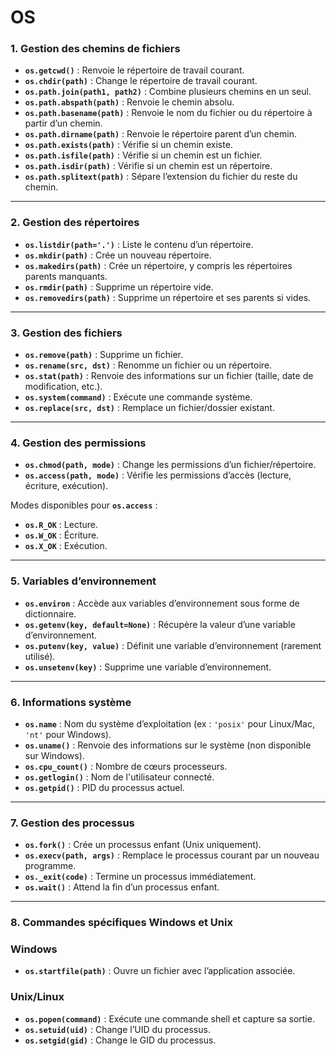 # OS

### **1. Gestion des chemins de fichiers**

- **`os.getcwd()`** : Renvoie le répertoire de travail courant.
- **`os.chdir(path)`** : Change le répertoire de travail courant.
- **`os.path.join(path1, path2)`** : Combine plusieurs chemins en un seul.
- **`os.path.abspath(path)`** : Renvoie le chemin absolu.
- **`os.path.basename(path)`** : Renvoie le nom du fichier ou du répertoire à partir d’un chemin.
- **`os.path.dirname(path)`** : Renvoie le répertoire parent d’un chemin.
- **`os.path.exists(path)`** : Vérifie si un chemin existe.
- **`os.path.isfile(path)`** : Vérifie si un chemin est un fichier.
- **`os.path.isdir(path)`** : Vérifie si un chemin est un répertoire.
- **`os.path.splitext(path)`** : Sépare l’extension du fichier du reste du chemin.

---

### **2. Gestion des répertoires**

- **`os.listdir(path='.')`** : Liste le contenu d’un répertoire.
- **`os.mkdir(path)`** : Crée un nouveau répertoire.
- **`os.makedirs(path)`** : Crée un répertoire, y compris les répertoires parents manquants.
- **`os.rmdir(path)`** : Supprime un répertoire vide.
- **`os.removedirs(path)`** : Supprime un répertoire et ses parents si vides.

---

### **3. Gestion des fichiers**

- **`os.remove(path)`** : Supprime un fichier.
- **`os.rename(src, dst)`** : Renomme un fichier ou un répertoire.
- **`os.stat(path)`** : Renvoie des informations sur un fichier (taille, date de modification, etc.).
- **`os.system(command)`** : Exécute une commande système.
- **`os.replace(src, dst)`** : Remplace un fichier/dossier existant.

---

### **4. Gestion des permissions**

- **`os.chmod(path, mode)`** : Change les permissions d’un fichier/répertoire.
- **`os.access(path, mode)`** : Vérifie les permissions d’accès (lecture, écriture, exécution).

Modes disponibles pour **`os.access`** :

- **`os.R_OK`** : Lecture.
- **`os.W_OK`** : Écriture.
- **`os.X_OK`** : Exécution.

---

### **5. Variables d’environnement**

- **`os.environ`** : Accède aux variables d’environnement sous forme de dictionnaire.
- **`os.getenv(key, default=None)`** : Récupère la valeur d’une variable d’environnement.
- **`os.putenv(key, value)`** : Définit une variable d’environnement (rarement utilisé).
- **`os.unsetenv(key)`** : Supprime une variable d’environnement.

---

### **6. Informations système**

- **`os.name`** : Nom du système d’exploitation (ex : `'posix'` pour Linux/Mac, `'nt'` pour Windows).
- **`os.uname()`** : Renvoie des informations sur le système (non disponible sur Windows).
- **`os.cpu_count()`** : Nombre de cœurs processeurs.
- **`os.getlogin()`** : Nom de l'utilisateur connecté.
- **`os.getpid()`** : PID du processus actuel.

---

### **7. Gestion des processus**

- **`os.fork()`** : Crée un processus enfant (Unix uniquement).
- **`os.execv(path, args)`** : Remplace le processus courant par un nouveau programme.
- **`os._exit(code)`** : Termine un processus immédiatement.
- **`os.wait()`** : Attend la fin d’un processus enfant.

---

### **8. Commandes spécifiques Windows et Unix**

### Windows

- **`os.startfile(path)`** : Ouvre un fichier avec l’application associée.

### Unix/Linux

- **`os.popen(command)`** : Exécute une commande shell et capture sa sortie.
- **`os.setuid(uid)`** : Change l’UID du processus.
- **`os.setgid(gid)`** : Change le GID du processus.